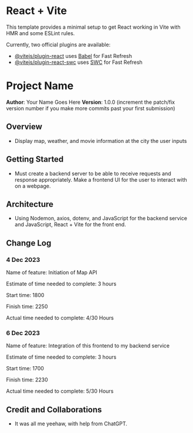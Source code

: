 # React + Vite

This template provides a minimal setup to get React working in Vite with HMR and some ESLint rules.

Currently, two official plugins are available:

- [@vitejs/plugin-react](https://github.com/vitejs/vite-plugin-react/blob/main/packages/plugin-react/README.md) uses [Babel](https://babeljs.io/) for Fast Refresh
- [@vitejs/plugin-react-swc](https://github.com/vitejs/vite-plugin-react-swc) uses [SWC](https://swc.rs/) for Fast Refresh


# Project Name

**Author**: Your Name Goes Here
**Version**: 1.0.0 (increment the patch/fix version number if you make more commits past your first submission)

## Overview

- Display map, weather, and movie information at the city the user inputs

## Getting Started

- Must create a backend server to be able to receive requests and response appropriately.  Make a frontend UI for the user to interact with on a webpage.

## Architecture

- Using Nodemon, axios, dotenv, and JavaScript for the backend service and JavaScript, React + Vite for the front end.

## Change Log

### 4 Dec 2023

Name of feature: Initiation of Map API

Estimate of time needed to complete: 3 hours

Start time: 1800

Finish time: 2250

Actual time needed to complete: 4/30 Hours

### 6 Dec 2023

Name of feature: Integration of this frontend to my backend service

Estimate of time needed to complete: 3 hours

Start time: 1700

Finish time: 2230

Actual time needed to complete: 5/30 Hours

## Credit and Collaborations

- It was all me yeehaw, with help from ChatGPT.
